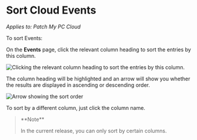 # Sort Cloud Events

_Applies to: Patch My PC Cloud_

To sort Events:

On the **Events** page, click the relevant column heading to sort the entries by this column.

![Clicking the relevant column heading to sort the entries by this column.](../../_images/image-\(627\).png)

The column heading will be highlighted and an arrow will show you whether the results are displayed in ascending or descending order.

![Arrow showing the sort order](../../_images/image-\(1774\).png)

To sort by a different column, just click the column name.

> \*\*Note\*\*
>
> In the current release, you can only sort by certain columns.
